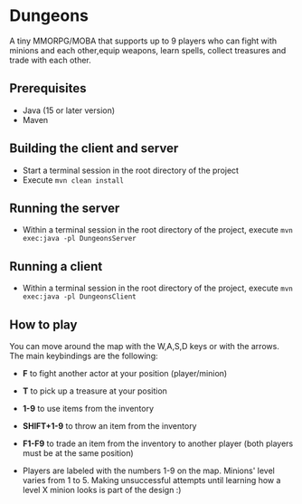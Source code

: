 ﻿# Dungeons
A tiny MMORPG/MOBA that supports up to 9 players who can fight with minions and each other,equip weapons, learn spells, collect treasures and trade with each other.

## Prerequisites
* Java (15 or later version)
* Maven

## Building the client and server
* Start a terminal session in the root directory of the project
* Execute `mvn clean install`
## Running the server
* Within a terminal session in the root directory of the project, execute `mvn exec:java -pl DungeonsServer`
## Running a client
* Within a terminal session in the root directory of the project, execute `mvn exec:java -pl DungeonsClient`

## How to play
You can move around the map with the W,A,S,D keys or with the arrows.\
The main keybindings are the following:
* **F** to fight another actor at your position (player/minion)
* **T** to pick up a treasure at your position
* **1-9** to use items from the inventory
* **SHIFT+1-9** to throw an item from the inventory
* **F1-F9** to trade an item from the inventory to another player (both players must be at the same position)

* Players are labeled with the numbers 1-9 on the map. Minions' level varies from 1 to 5. Making unsuccessful attempts until learning how a level X minion looks is part of the design :)

